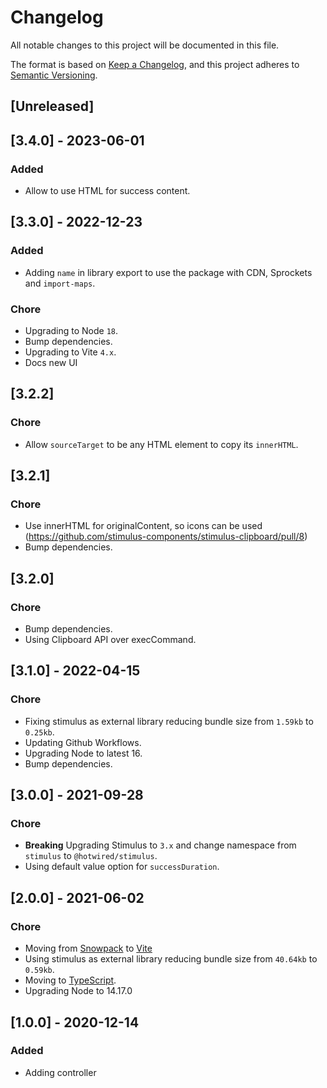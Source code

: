 # Changelog
All notable changes to this project will be documented in this file.

The format is based on [Keep a Changelog](https://keepachangelog.com/en/1.0.0/),
and this project adheres to [Semantic Versioning](https://semver.org/spec/v2.0.0.html).

## [Unreleased]

## [3.4.0] - 2023-06-01

### Added

- Allow to use HTML for success content.

## [3.3.0] - 2022-12-23

### Added

- Adding `name` in library export to use the package with CDN, Sprockets and `import-maps`.

### Chore

- Upgrading to Node `18`.
- Bump dependencies.
- Upgrading to Vite `4.x`.
- Docs new UI

## [3.2.2]

### Chore

- Allow `sourceTarget` to be any HTML element to copy its `innerHTML`.

## [3.2.1]

### Chore

- Use innerHTML for originalContent, so icons can be used (https://github.com/stimulus-components/stimulus-clipboard/pull/8)
- Bump dependencies.

## [3.2.0]

### Chore

- Bump dependencies.
- Using Clipboard API over execCommand.

## [3.1.0] - 2022-04-15

### Chore

- Fixing stimulus as external library reducing bundle size from `1.59kb` to `0.25kb`.
- Updating Github Workflows.
- Upgrading Node to latest 16.
- Bump dependencies.

## [3.0.0] - 2021-09-28
### Chore

- **Breaking** Upgrading Stimulus to `3.x` and change namespace from `stimulus` to `@hotwired/stimulus`.
- Using default value option for `successDuration`.

## [2.0.0] - 2021-06-02

### Chore

- Moving from [Snowpack](https://www.snowpack.dev/) to [Vite](https://vitejs.dev/)
- Using stimulus as external library reducing bundle size from `40.64kb` to `0.59kb`.
- Moving to [TypeScript](https://www.typescriptlang.org/).
- Upgrading Node to 14.17.0

## [1.0.0] - 2020-12-14

### Added

- Adding controller
